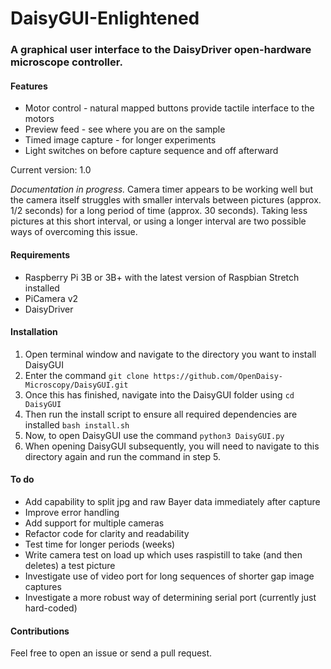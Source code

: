 # **DaisyGUI-Enlightened**
### A graphical user interface to the DaisyDriver open-hardware microscope controller.
#### Features
+ Motor control - natural mapped buttons provide tactile interface to the motors
+ Preview feed - see where you are on the sample
+ Timed image capture - for longer experiments
+ Light switches on before capture sequence and off afterward

Current version: 1.0

*Documentation in progress.* Camera timer appears to be working well but the camera itself struggles with smaller intervals between pictures (approx. 1/2 seconds) for a long period of time (approx. 30 seconds). Taking less pictures at this short interval, or using a longer interval are two possible ways of overcoming this issue.

#### Requirements
+ Raspberry Pi 3B or 3B+ with the latest version of Raspbian Stretch installed
+ PiCamera v2
+ DaisyDriver

#### Installation
1. Open terminal window and navigate to the directory you want to install DaisyGUI
2. Enter the command `git clone https://github.com/OpenDaisy-Microscopy/DaisyGUI.git`
3. Once this has finished, navigate into the DaisyGUI folder using `cd DaisyGUI`
4. Then run the install script to ensure all required dependencies are installed `bash install.sh`
5. Now, to open DaisyGUI use the command `python3 DaisyGUI.py`
6. When opening DaisyGUI subsequently, you will need to navigate to this directory again and run the command in step 5.

#### To do
+ Add capability to split jpg and raw Bayer data immediately after capture
+ Improve error handling
+ Add support for multiple cameras
+ Refactor code for clarity and readability
+ Test time for longer periods (weeks)
+ Write camera test on load up which uses raspistill to take (and then deletes) a test picture
+ Investigate use of video port for long sequences of shorter gap image captures
+ Investigate a more robust way of determining serial port (currently just hard-coded)

#### Contributions
Feel free to open an issue or send a pull request.
